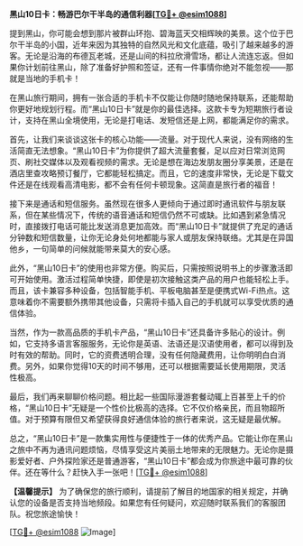 **黑山10日卡：畅游巴尔干半岛的通信利器[[TG💪+ @esim1088](https://t.me/s/esim1088)]**

提到黑山，你可能会想到那片被群山环抱、碧海蓝天交相辉映的美景。这个位于巴尔干半岛的小国，近年来因为其独特的自然风光和文化底蕴，吸引了越来越多的游客。无论是沿海的布德瓦老城，还是山间的科拉欣滑雪场，都让人流连忘返。但如果你计划前往黑山，除了准备好护照和签证，还有一件事情你绝对不能忽视——那就是当地的手机卡！

在黑山旅行期间，拥有一张合适的手机卡不仅能让你随时随地保持联系，还能帮助你更好地规划行程。而“黑山10日卡”就是你的最佳选择。这款卡专为短期旅行者设计，支持在黑山全境使用，无论是打电话、发短信还是上网，都能满足你的需求。

首先，让我们来谈谈这张卡的核心功能——流量。对于现代人来说，没有网络的生活简直无法想象。“黑山10日卡”为你提供了超大流量套餐，足以应对日常浏览网页、刷社交媒体以及观看视频的需求。无论是想在海边发朋友圈分享美景，还是在酒店里查攻略预订餐厅，它都能轻松搞定。而且，它的速度非常快，无论是下载文件还是在线观看高清电影，都不会有任何卡顿现象。这简直是旅行者的福音！

接下来是通话和短信服务。虽然现在很多人更倾向于通过即时通讯软件与朋友联系，但在某些情况下，传统的语音通话和短信仍然不可或缺。比如遇到紧急情况时，直接拨打电话可能比发送消息更加高效。而“黑山10日卡”就提供了充足的通话分钟数和短信数量，让你无论身处何地都能与家人或朋友保持联络。尤其是在异国他乡，一句简单的问候就能带来莫大的安心感。

此外，“黑山10日卡”的使用也非常方便。购买后，只需按照说明书上的步骤激活即可开始使用。激活过程简单快捷，即使是初次接触这类产品的用户也能轻松上手。而且，该卡兼容多种设备，包括智能手机、平板电脑甚至是便携式Wi-Fi热点。这意味着你不需要额外携带其他设备，只需将卡插入自己的手机就可以享受优质的通信体验。

当然，作为一款高品质的手机卡产品，“黑山10日卡”还具备许多贴心的设计。例如，它支持多语言客服服务，无论你是英语、法语还是汉语使用者，都可以得到及时有效的帮助。同时，它的资费透明合理，没有任何隐藏费用，让你明明白白消费。另外，如果你觉得10天的时间不够用，还可以根据需要延长使用期限，灵活性极高。

最后，我们再来聊聊价格问题。相比起一些国际漫游套餐动辄上百甚至上千的价格，“黑山10日卡”无疑是一个性价比极高的选择。它不仅价格亲民，而且物超所值。对于预算有限但又希望获得良好通信体验的旅行者来说，这无疑是最优解。

总之，“黑山10日卡”是一款集实用性与便捷性于一体的优秀产品。它能让你在黑山之旅中不再为通讯问题烦恼，尽情享受这片美丽土地带来的无限魅力。无论你是摄影爱好者、户外探险家还是普通游客，“黑山10日卡”都会成为你旅途中最可靠的伙伴。还在等什么？赶快入手一张吧！[[TG💪+ @esim1088](https://t.me/s/esim1088)]

**【温馨提示】** 为了确保您的旅行顺利，请提前了解目的地国家的相关规定，并确认您的设备是否支持当地频段。如果您有任何疑问，欢迎随时联系我们的客服团队。祝您旅途愉快！

[[TG💪+ @esim1088](https://t.me/s/esim1088) ![Image](https://i.postimg.cc/4NQfJmqS/Snipaste-2025-05-13-00-14-12.png)]